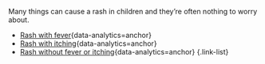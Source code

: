 Many things can cause a rash in children and they’re often nothing to worry about.

- [Rash with fever](#rash-with-fever){data-analytics=anchor}
- [Rash with itching](#rash-with-itching){data-analytics=anchor}
- [Rash without fever or itching](#rash-without-fever-or-itching){data-analytics=anchor}
{.link-list}
